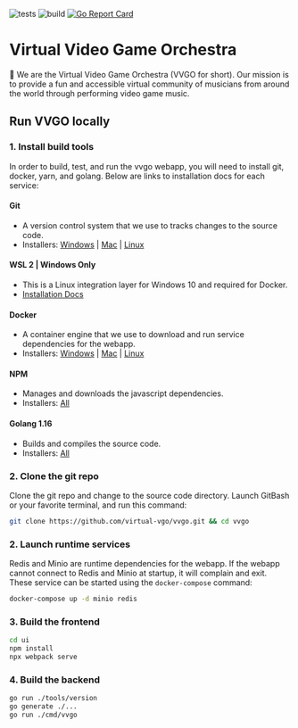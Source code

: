![tests](https://github.com/virtual-vgo/vvgo/workflows/tests/badge.svg)
![build](https://github.com/virtual-vgo/vvgo/workflows/build/badge.svg)
[![Go Report Card](https://goreportcard.com/badge/github.com/virtual-vgo/vvgo)](https://goreportcard.com/report/github.com/virtual-vgo/vvgo)

# Virtual Video Game Orchestra

:wave: We are the Virtual Video Game Orchestra (VVGO for short). Our mission is to provide a fun and accessible virtual community of musicians from around the world through performing video game music.

## Run VVGO locally

### 1. Install build tools

In order to build, test, and run the vvgo webapp, you will need to install git, docker, yarn, and golang.
Below are links to installation docs for each service:

#### Git
 * A version control system that we use to tracks changes to the source code.
 * Installers: [Windows](https://gitforwindows.org/) | [Mac](https://git-scm.com/download/mac) | [Linux](https://git-scm.com/download/linux)

#### WSL 2 | Windows Only
 * This is a Linux integration layer for Windows 10 and required for Docker.
 * [Installation Docs](https://docs.microsoft.com/en-us/windows/wsl/install-win10)

#### Docker
 * A container engine that we use to download and run service dependencies for the webapp.
 * Installers: [Windows](https://docs.docker.com/docker-for-windows/install/) | [Mac](https://docs.docker.com/docker-for-mac/install/) | [Linux](https://docs.docker.com/engine/install/)

#### NPM
 * Manages and downloads the javascript dependencies.
 * Installers: [All](https://nodejs.org/en/download/)

#### Golang 1.16
 * Builds and compiles the source code.
 * Installers: [All](https://golang.org/dl/)

### 2. Clone the git repo

Clone the git repo and change to the source code directory.
Launch GitBash or your favorite terminal, and run this command:
```sh
git clone https://github.com/virtual-vgo/vvgo.git && cd vvgo
```

### 2. Launch runtime services

Redis and Minio are runtime dependencies for the webapp.
If the webapp cannot connect to Redis and Minio at startup, it will complain and exit.
These service can be started using the `docker-compose` command:
```sh
docker-compose up -d minio redis
```

### 3. Build the frontend
```sh
cd ui
npm install
npx webpack serve
```

### 4. Build the backend
```sh
go run ./tools/version
go generate ./...
go run ./cmd/vvgo
```

